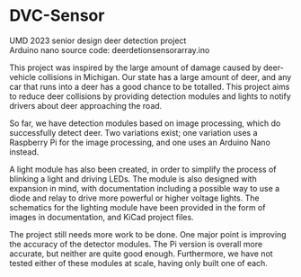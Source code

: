 # DVC-Sensor
UMD 2023 senior design deer detection project\
Arduino nano source code: deerdetionsensorarray.ino

This project was inspired by the large amount of damage caused by deer-vehicle collisions in Michigan. Our state has a large amount of deer, and any car that runs into a deer has a good chance to be totalled. This project aims to reduce deer collisions by providing detection modules and lights to notify drivers about deer approaching the road. 

So far, we have detection modules based on image processing, which do successfully detect deer. Two variations exist; one variation uses a Raspberry Pi for the image processing, and one uses an Arduino Nano instead. 

A light module has also been created, in order to simplify the process of blinking a light and driving LEDs. The module is also designed with expansion in mind, with documentation including a possible way to use a diode and relay to drive more powerful or higher voltage lights. The schematics for the lighting module have been provided in the form of images in documentation, and KiCad project files. 

The project still needs more work to be done. One major point is improving the accuracy of the detector modules. The Pi version is overall more accurate, but neither are quite good enough. Furthermore, we have not tested either of these modules at scale, having only built one of each. 

